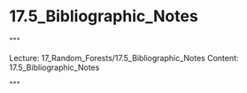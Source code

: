 # 17.5_Bibliographic_Notes

"""

Lecture: 17_Random_Forests/17.5_Bibliographic_Notes
Content: 17.5_Bibliographic_Notes

"""

